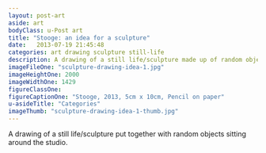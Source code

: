 ```yaml
---
layout: post-art
aside: art
bodyClass: u-Post art
title: "Stooge: an idea for a sculpture"
date:   2013-07-19 21:45:48
categories: art drawing sculpture still-life
description: A drawing of a still life/sculpture made up of random objects
imageFileOne: "sculpture-drawing-idea-1.jpg"
imageHeightOne: 2000
imageWidthOne: 1429
figureClassOne:
figureCaptionOne: "Stooge, 2013, 5cm x 10cm, Pencil on paper"
u-asideTitle: "Categories"
imageThumb: "sculpture-drawing-idea-1-thumb.jpg"
---
```


A drawing of a still life/sculpture put together with random objects sitting around the studio.